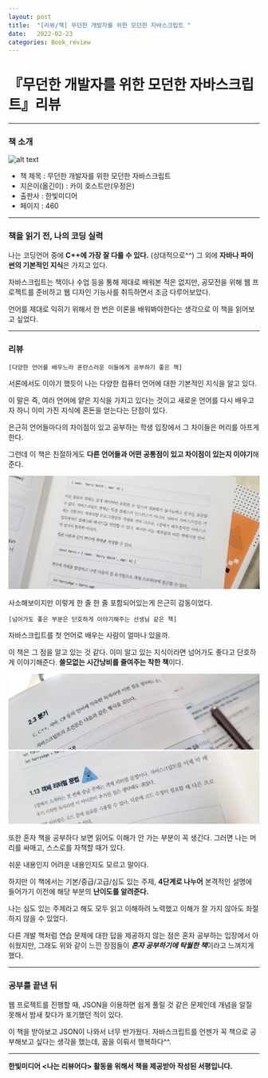 ```yaml
---
layout: post
title:  "[리뷰/책] 무던한 개발자를 위한 모던한 자바스크립트 "
date:   2022-02-23
categories: Book_review
---
```


# 『무던한 개발자를 위한 모던한 자바스크립트』리뷰

---
### 책 소개

![alt text](/public/img/bookphoto.jpg)

  * 책 제목 : 무던한 개발자를 위한 모던한 자바스크립트
  * 지은이(옮긴이) : 카이 호스트만(우정은) 
  * 출판사 : 한빛미디어
  * 페이지 : 460
        
---
### 책을 읽기 전, 나의 코딩 실력


 나는 코딩언어 중에 **C++에 가장 잘 다룰 수 있다.** (상대적으로^^) 그 외에 **자바나 파이썬의 기본적인 지식**은 가지고 있다.
 
자바스크립트는 책이나 수업 등을 통해 제대로 배워본 적은 없지만, 공모전을 위해 웹 프로젝트를 준비하고 웹 디자인 기능사를 취득하면서 조금 다루어보았다.

언어를 제대로 익히기 위해서 한 번은 이론을 배워봐야한다는 생각으로 이 책을 읽어보고 싶었다.

---
### 리뷰

	[다양한 언어를 배우느라 혼란스러운 이들에게 공부하기 좋은 책]
  
서론에서도 이야기 했듯이 나는 다양한 컴퓨터 언어에 대한 기본적인 지식을 알고 있다. 

이 말은 즉, 여러 언어에 얕은 지식을 가지고 있다는 것이고 새로운 언어를 다시 배우고자 하니 이미 가진 지식에 혼돈을 얻는다는 단점이 있다. 

은근히 언어들마다의 차이점이 있고 공부하는 학생 입장에서 그 차이들은 머리를 아프게 한다. 

그런데 이 책은 친절하게도 **다른 언어들과 어떤 공통점이 있고 차이점이 있는지 이야기**해준다. 

![alt text](/public/img/review1_js.jpg)

사소해보이지만 이렇게 한 줄 한 줄 포함되어있는게 은근히 감동이었다.

	[넘어가도 좋은 부분은 단호하게 이야기해주는 선생님 같은 책]

자바스크립트를 첫 언어로 배우는 사람이 얼마나 있을까. 

이 책은 그 점을 알고 있는 것 같다. 이미 알고 있는 지식이라면 넘어가도 좋다고 단호하게 이야기해준다. **쓸모없는 시간낭비를 줄여주는 착한 책**이다.

![alt text](/public/img/review2_js.jpg)
![alt text](/public/img/review3_js.jpg)

또한 혼자 책을 공부하다 보면 읽어도 이해가 안 가는 부분이 꼭 생긴다. 그러면 나는 머리를 싸매고, 스스로를 자책할 때가 있다.

쉬운 내용인지 어려운 내용인지도 모르고 말이다.

하지만 이 책에서는 기본/중급/고급/심도 있는 주제, **4단계로 나누어** 본격적인 설명에 들어가기 이전에 해당 부분의 **난이도를 알려준다.**

나는 심도 있는 주제라고 해도 모두 읽고 이해하려 노력했고 이해가 잘 가지 않아도 좌절하지 않을 수 있었다.

다른 개발 책처럼 연습 문제에 대한 답을 제공하지 않는 점은 혼자 공부하는 입장에서 아쉬웠지만, 그래도 위와 같이 느낀 장점들이 ***혼자 공부하기에 탁월한 책***이라고 느껴지게 했다.  
         
---

### 공부를 끝낸 뒤

웹 프로젝트를 진행할 때, JSON을 이용하면 쉽게 풀릴 것 같은 문제인데 개념을 알질 못해서 밤새 찾다가 포기했던 적이 있다.

이 책을 받아보고 JSON이 나와서 너무 반가웠다. 자바스크립트를 언젠가 꼭 책으로 공부해보고 싶다는 생각을 했는데, 꿈을 이뤄서 행복하다^^.

---

  **한빛미디어 <나는 리뷰어다> 활동을 위해서 책을 제공받아 작성된 서평입니다.**

